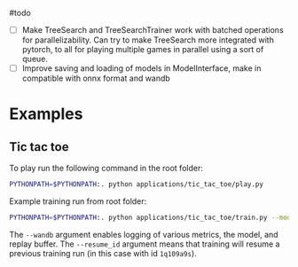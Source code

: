 #todo

- [ ] Make TreeSearch and TreeSearchTrainer work with batched operations for parallelizability. Can try to make TreeSearch more integrated with pytorch, to all for playing multiple games in parallel using a sort of queue.
- [ ] Improve saving and loading of models in ModelInterface, make in compatible with onnx format and wandb

# Examples

## Tic tac toe

To play run the following command in the root folder:

```zsh
PYTHONPATH=$PYTHONPATH:. python applications/tic_tac_toe/play.py
```

Example training run from root folder:

```zsh
PYTHONPATH=$PYTHONPATH:. python applications/tic_tac_toe/train.py --model transformer --wandb --resume_id 1q109a9s
```

The `--wandb` argument enables logging of various metrics, the model, and replay buffer. The `--resume_id` argument means that training will resume a previous training run (in this case with id `1q109a9s`).
